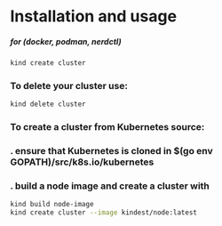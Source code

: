 # Installation and usage 

#####  for (docker, podman, nerdctl) 
```bash
kind create cluster
```
### To delete your cluster use:
```bash
kind delete cluster
```
### To create a cluster from Kubernetes source:

### . ensure that Kubernetes is cloned in $(go env GOPATH)/src/k8s.io/kubernetes
### . build a node image and create a cluster with
```bash
kind build node-image
kind create cluster --image kindest/node:latest
```

